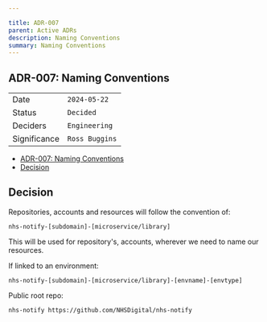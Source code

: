 ```yaml
---

title: ADR-007
parent: Active ADRs
description: Naming Conventions
summary: Naming Conventions
---
```


## ADR-007: Naming Conventions

|              |                |
| ------------ | -------------- |
| Date         | `2024-05-22`   |
| Status       | `Decided`      |
| Deciders     | `Engineering`  |
| Significance | `Ross Buggins` |

- [ADR-007: Naming Conventions](#adr-007-naming-conventions)
- [Decision](#decision)

## Decision

Repositories, accounts and resources will follow the convention of:

`nhs-notify-[subdomain]-[microservice/library]`

This will be used for repository's, accounts, wherever we need to name our resources.

If linked to an environment:

`nhs-notify-[subdomain]-[microservice/library]-[envname]-[envtype]`

Public root repo:

`nhs-notify https://github.com/NHSDigital/nhs-notify`
